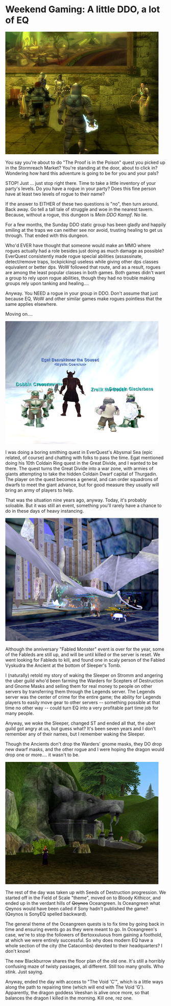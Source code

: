 # Weekend Gaming: A little DDO, a lot of EQ

![](../uploads/2010/05/dndclient-2010-05-02-21-37-28-97.jpg "Proof is in the Poison")

You say you're about to do "The Proof is in the Poison" quest you picked up in the Stormreach Market? You're standing at the door, about to click in? Wondering how hard this adventure is going to be for you and your pals?

STOP! Just ... just stop right there. Time to take a little inventory of your party's levels. Do you have a rogue in your party? Does this fine person have at least two levels of rogue to their name?

If the answer to EITHER of these two questions is "no", then turn around. Back away. Go tell a tall tale of struggle and woe in the nearest tavern. Because, without a rogue, this dungeon is *Mein DDO Kampf*. No lie.

For a few months, the Sunday DDO static group has been gladly and happily smiling at the traps we can neither see nor avoid, trusting healing to get us through. That ended with this dungeon.

Who'd EVER have thought that someone would make an MMO where rogues actually had a role besides just doing as much damage as possible? EverQuest consistently made rogue special abilities (assassinate, detect/remove traps, lockpicking) useless while giving other dps classes equivalent or better dps. WoW followed that route, and as a result, rogues are among the least popular classes in both games. Both games didn't want a group to rely upon rogue abilities, though they had no trouble making groups rely upon tanking and healing....

Anyway. You NEED a rogue in your group in DDO. Don't assume that just because EQ, WoW and other similar games make rogues pointless that the same applies elsewhere.

Moving on....

![](../uploads/2010/05/eqgame-2010-05-02-11-15-47-35.jpg "Egat's 10th Ring")

I was doing a boring smithing quest in EverQuest's Abysmal Sea (epic related, of course) and chatting with folks to pass the time. Egat mentioned doing his 10th Coldain Ring quest in the Great Divide, and I wanted to be there. The quest turns the Great Divide into a war zone, with armies of giants attempting to take the hidden Coldain Dwarf capital of Thurgadin. The player on the quest becomes a general, and can order squadrons of dwarfs to meet the giant advance, but for good measure they usually will bring an army of players to help.

That was the situation nine years ago, anyway. Today, it's probably soloable. But it was still an event, something you'll rarely have a chance to do in these days of heavy instancing.

![](../uploads/2010/05/eqgame-2010-05-02-11-59-06-32.jpg "Sleeper's Tomb")

Although the anniversary "Fabled Monster" event is over for the year, some of the Fableds are still up, and will be until killed or the server is reset. We went looking for Fableds to kill, and found one in scaly person of the Fabled Vyskudra the Ancient at the bottom of Sleeper's Tomb.

I (naturally) retold my story of waking the Sleeper on Stromm and angering the uber guild who'd been farming the Warders for Scepters of Destruction and Gnome Masks and selling them for real money to people on other servers by transferring them through the Legends server. The Legends server was the center of crime for the entire game; the ability for Legends players to easily move gear to other servers -- something possible at that time no other way -- could turn EQ into a very profitable part time job for many people.

Anyway, we woke the Sleeper, changed ST and ended all that, the uber guild got angry at us, but guess what? It's been seven years and I don't remember any of their names, but I remember waking the Sleeper.

Though the Ancients don't drop the Warders' gnome masks, they DO drop new dwarf masks, and the other rogue and I were hoping the dragon would drop one or more.... it wasn't to be.

![](../uploads/2010/05/eqgame-2010-05-02-19-44-31-03.jpg "Blackburrow")

The rest of the day was taken up with Seeds of Destruction progression. We started off in the Field of Scale "theme", moved on to Bloody Kithicor, and ended up in the verdant hills of ~~Qeynos~~ Oceangreen. Is Oceangreen what Qeynos would have been called if Sony hadn't published the game? (Qeynos is SonyEQ spelled backward).

The general theme of the Oceangreen quests is to fix time by going back in time and ensuring events go as they were meant to go. In Oceangreen's case, we're to stop the followers of Bertoxxuluous from gaining a foothold, at which we were entirely successful. So why does modern EQ have a whole section of the city (the Catacombs) devoted to their headquarters? I don't know!

The new Blackburrow shares the floor plan of the old one. It's still a horribly confusing maze of twisty passages, all different. Still too many gnolls. Who stink. Just saying.

Anyway, ended the day with access to "The Void 'C'", which is a little ways along the path to repairing time (which will end with The Void 'G'). Apparently, the dragon goddess Veeshan is alive once more, so that balances the dragon I killed in the morning. Kill one, rez one.

